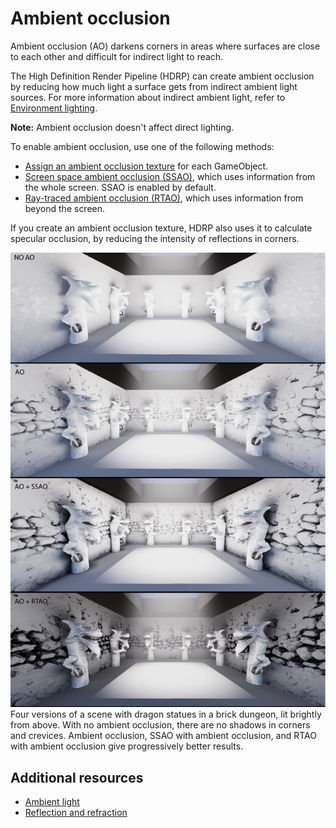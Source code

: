 # Ambient occlusion

Ambient occlusion (AO) darkens corners in areas where surfaces are close to each other and difficult for indirect light to reach.

The High Definition Render Pipeline (HDRP) can create ambient occlusion by reducing how much light a surface gets from indirect ambient light sources. For more information about indirect ambient light, refer to [Environment lighting](environment-lighting.md).

**Note:** Ambient occlusion doesn't affect direct lighting.

To enable ambient occlusion, use one of the following methods:

- [Assign an ambient occlusion texture](Ambient-Occlusion.md) for each GameObject.
- [Screen space ambient occlusion (SSAO)](Override-Ambient-Occlusion.md), which uses information from the whole screen. SSAO is enabled by default.
- [Ray-traced ambient occlusion (RTAO)](Ray-Traced-Ambient-Occlusion.md), which uses information from beyond the screen.

If you create an ambient occlusion texture, HDRP also uses it to calculate specular occlusion, by reducing the intensity of reflections in corners.

<img src="Images/aocomparison.png" alt="Four versions of a scene with dragon statues in a brick dungeon, lit brightly from above. With no ambient occlusion, there are no shadows in corners and crevices. Ambient occlusion, SSAO with ambient occlusion, and RTAO with ambient occlusion give progressively better results." style="width: 600px;"/><br/>
Four versions of a scene with dragon statues in a brick dungeon, lit brightly from above. With no ambient occlusion, there are no shadows in corners and crevices. Ambient occlusion, SSAO with ambient occlusion, and RTAO with ambient occlusion give progressively better results.

## Additional resources

- [Ambient light](https://docs.unity3d.com/Manual/lighting-ambient-light.html)
- [Reflection and refraction](Reflection-in-HDRP.md)

